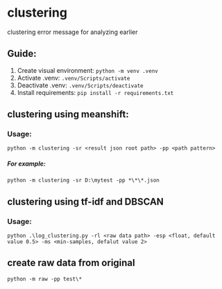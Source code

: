 # clustering
clustering error message for analyzing earlier

## Guide:
1. Create visual environment: ``` python -m venv .venv ```
2. Activate .venv: ``` .venv/Scripts/activate ```
3. Deactivate .venv: ``` .venv/Scripts/deactivate ```
4. Install requirements: ``` pip install -r requirements.txt ```
## clustering using meanshift:
### Usage:
``` 
python -m clustering -sr <result json root path> -pp <path pattern>
```
##### For example: 
```
python -m clustering -sr D:\mytest -pp *\*\*.json
```

## clustering using tf-idf and DBSCAN
### Usage:
```
python .\log_clustering.py -rl <raw data path> -esp <float, default value 0.5> -ms <min-samples, defalut value 2>

``` 

## create raw data from original
```python -m raw -pp test\*```

